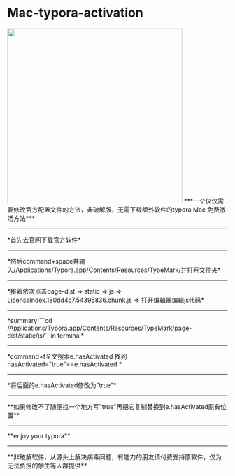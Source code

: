 # Mac-typora-activation
<img src="https://i.postimg.cc/g0q3q3vz/logo.png" width = "400" >
***一个仅仅需要修改官方配置文件的方法，非破解版，无需下载额外软件的typora Mac 免费激活方法***<hr>
*首先去官网下载<https://typoraio.cn/>官方软件*<hr>
*然后command+space并输入/Applications/Typora.app/Contents/Resources/TypeMark/并打开文件夹*<hr>
*接着依次点击page-dist => static => js => Licenselndex.180dd4c7.54395836.chunk.js => 打开编辑器编辑js代码*<hr>
*summary:```cd /Applications/Typora.app/Contents/Resources/TypeMark/page-dist/static/js/```in terminal*<hr>
*command+f全文搜索e.hasActivated 找到 hasActivated="true"==e.hasActivated *<hr>
*将后面的e.hasActivated修改为"true"*<hr>
**如果修改不了随便找一个地方写"true"再把它复制替换到e.hasActivated原有位置**<hr>
**enjoy your typora**<hr>
**非破解软件，从源头上解决病毒问题，有能力的朋友请付费支持原软件，仅为无法负担的学生等人群提供**
